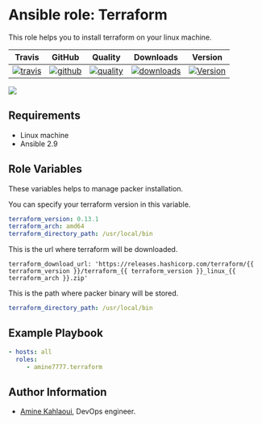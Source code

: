 Ansible role: Terraform
=========

This role helps you to install terraform on your linux machine.


|Travis|GitHub|Quality|Downloads|Version|
|------|------|-------|---------|-------|
|[![travis](https://travis-ci.com/amine7777/ansible-role-terraform.svg?branch=master)](https://travis-ci.com/amine7777/ansible-role-terraform)|[![github](https://github.com/amine7777/ansible-role-terraform/workflows/CI/badge.svg)](https://github.com/amine7777/ansible-role-terraform/actions)|[![quality](https://img.shields.io/ansible/quality/49942)](https://galaxy.ansible.com/amine7777/terraform)|[![downloads](https://img.shields.io/ansible/role/d/50348)](https://galaxy.ansible.com/amine7777/terraform)|[![Version](https://img.shields.io/github/release/amine7777/ansible-role-terraform.svg)](https://github.com/amine7777/ansible-role-terraform/releases/)|

![](packer.png)

Requirements
------------
- Linux machine
- Ansible 2.9

Role Variables
--------------
These variables helps to manage packer installation.

You can specify your terraform version in this variable.
```yaml
terraform_version: 0.13.1
terraform_arch: amd64
terraform_directory_path: /usr/local/bin
```
This is the url where terraform will be downloaded.
```ỳaml
terraform_download_url: 'https://releases.hashicorp.com/terraform/{{ terraform_version }}/terraform_{{ terraform_version }}_linux_{{ terraform_arch }}.zip'
```
This is the path where packer binary will be stored.
```yaml
terraform_directory_path: /usr/local/bin
```

Example Playbook
----------------

```yaml
- hosts: all
  roles:
     - amine7777.terraform
```


Author Information
------------------

- [Amine Kahlaoui](https://github.com/amine7777), DevOps engineer.
